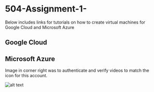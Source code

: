 # 504-Assignment-1-


Below includes links for tutorials on how to create virtual machines for Google Cloud and Microsoft Azure 

## Google Cloud

## Microsoft Azure






Image in corner right was to authenticate and verify videos to match the icon for this account. 

![alt text](image-url)


